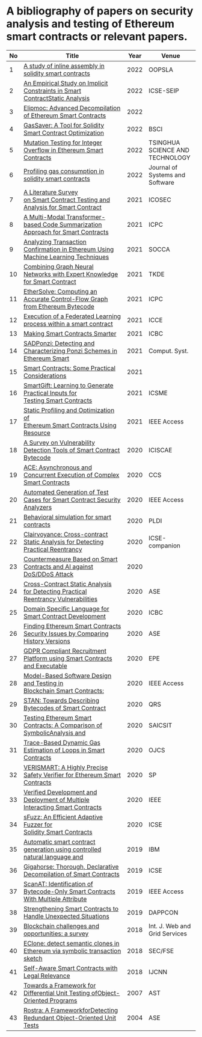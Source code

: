 A bibliography of papers on security analysis and testing of Ethereum smart contracts or relevant papers.
========
| No | Title | Year | Venue  | 
| ---- | ---- | ----- | ----  | 
|1|[A study of inline assembly in solidity smart contracts](https://dl.acm.org/doi/10.1145/3563328)|2022|OOPSLA | 
|2|[An Empirical Study on Implicit Constraints in Smart ContractStatic Analysis](https://ieeexplore-ieee-org.ezproxy.uta.edu/document/9793963)|2022|ICSE-SEIP | 
|3|[Elipmoc: Advanced Decompilation of Ethereum Smart Contracts](https://dl.acm.org/doi/10.1145/3527321)|2022|&nbsp; | 
|4|[GasSaver: A Tool for Solidity Smart Contract Optimization](https://dl-acm-org.ezproxy.uta.edu/doi/abs/10.1145/3494106.3528683)|2022|BSCI | 
|5|[Mutation Testing for Integer Overflow in Ethereum Smart Contracts](https://ieeexplore.ieee.org/document/9515698)|2022|TSINGHUA SCIENCE AND TECHNOLOGY | 
|6|[Profiling gas consumption in solidity smart contracts](https://www-sciencedirect-com.ezproxy.uta.edu/science/article/pii/S0164121221002697)|2022|Journal of Systems and Software | 
|7|[A Literature Survey on Smart Contract Testing and Analysis for Smart Contract](https://ieeexplore.ieee.org/abstract/document/9591750)|2021|ICOSEC | 
|8|[A Multi-Modal Transformer-based Code Summarization Approach for Smart Contracts](https://arxiv.org/abs/2103.07164)|2021|ICPC | 
|9|[Analyzing Transaction Confirmation in Ethereum Using Machine Learning Techniques](https://dl.acm.org/doi/abs/10.1145/3466826.3466832)|2021|SOCCA | 
|10|[Combining Graph Neural Networks with Expert Knowledge for Smart Contract](https://ieeexplore.ieee.org/abstract/document/9477066)|2021|TKDE | 
|11|[EtherSolve: Computing an Accurate Control-Flow Graph from Ethereum Bytecode](https://arxiv.org/abs/2103.09113)|2021|ICPC | 
|12|[Execution of a Federated Learning process within a smart contract](https://ieeexplore.ieee.org/abstract/document/9427734)|2021|ICCE | 
|13|[Making Smart Contracts Smarter](https://ieeexplore.ieee.org/abstract/document/9461148)|2021|ICBC | 
|14|[SADPonzi: Detecting and Characterizing Ponzi Schemes in Ethereum Smart](https://dl.acm.org/doi/abs/10.1145/3460093)|2021|Comput. Syst. | 
|15|[Smart Contracts: Some Practical Considerations](https://www.computer.org/csdl/magazine/it/2021/04/09520202/1wdO1fQ0n4c)|2021|&nbsp; | 
|16|[SmartGift: Learning to Generate Practical Inputs for Testing Smart Contracts](https://ieeexplore.ieee.org/abstract/document/9609227)|2021|ICSME | 
|17|[Static Profiling and Optimization of Ethereum Smart Contracts Using Resource](https://ieeexplore.ieee.org/abstract/document/9348894)|2021|IEEE Access | 
|18|[A Survey on Vulnerability Detection Tools of Smart Contract Bytecode ](https://ieeexplore.ieee.org/document/9236931)|2020|ICISCAE | 
|19|[ACE: Asynchronous and Concurrent Execution of Complex Smart Contracts](https://dl.acm.org/doi/abs/10.1145/3372297.3417243)|2020|CCS | 
|20|[Automated Generation of Test Cases for Smart Contract Security Analyzers](https://ieeexplore.ieee.org/abstract/document/9268135)|2020|IEEE Access | 
|21|[Behavioral simulation for smart contracts](https://dl.acm.org/doi/abs/10.1145/3385412.3386022)|2020|PLDI | 
|22|[Clairvoyance: Cross-contract Static Analysis for Detecting Practical Reentrancy](https://ieeexplore-ieee-org.ezproxy.uta.edu/document/9270398)|2020|ICSE-companion | 
|23|[Countermeasure Based on Smart Contracts and AI against DoS/DDoS Attack](https://ieeexplore.ieee.org/abstract/document/9277902)|2020|&nbsp; | 
|24|[Cross-Contract Static Analysis for Detecting Practical Reentrancy Vulnerabilities](https://dl-acm-org.ezproxy.uta.edu/doi/abs/10.1145/3324884.3416553)|2020|ASE | 
|25|[Domain Specific Language for Smart Contract Development](https://ieeexplore.ieee.org/abstract/document/9169399)|2020|ICBC | 
|26|[Finding Ethereum Smart Contracts Security Issues by Comparing History Versions](https://dl.acm.org/doi/abs/10.1145/3324884.3418923)|2020|ASE | 
|27|[GDPR Compliant Recruitment Platform using Smart Contracts and Executable](https://ieeexplore.ieee.org/abstract/document/9305669)|2020|EPE | 
|28|[Model-Based Software Design and Testing in Blockchain Smart Contracts:](https://ieeexplore.ieee.org/abstract/document/9186040)|2020|IEEE Access | 
|29|[STAN: Towards Describing Bytecodes of Smart Contract](https://ieeexplore.ieee.org/abstract/document/9282282)|2020|QRS | 
|30|[Testing Ethereum Smart Contracts: A Comparison of SymbolicAnalysis and](https://dl-acm-org.ezproxy.uta.edu/doi/10.1145/3410886.3410907)|2020|SAICSIT  | 
|31|[Trace-Based Dynamic Gas Estimation of Loops in Smart Contracts](https://ieeexplore.ieee.org/abstract/document/9268144)|2020|OJCS | 
|32|[VERISMART: A Highly Precise Safety Verifier for Ethereum Smart Contracts](http://prl.korea.ac.kr/~pronto/home/papers/snp20.pdf)|2020|SP | 
|33|[Verified Development and Deployment of Multiple Interacting Smart Contracts](https://ieeexplore.ieee.org/abstract/document/9169428)|2020|IEEE | 
|34|[sFuzz: An Efficient Adaptive Fuzzer for Solidity Smart Contracts](https://dl.acm.org/doi/abs/10.1145/3377811.3380334)|2020|ICSE | 
|35|[Automatic smart contract generation using controlled natural language and](https://ieeexplore.ieee.org/abstract/document/8645646)|2019|IBM | 
|36|[Gigahorse: Thorough, Declarative Decompilation of Smart Contracts](&nbsp;)|2019|ICSE | 
|37|[ScanAT: Identification of Bytecode-Only Smart Contracts With Multiple Attribute](https://ieeexplore.ieee.org/abstract/document/8755992)|2019|IEEE Access | 
|38|[Strengthening Smart Contracts to Handle Unexpected Situations](https://ieeexplore.ieee.org/abstract/document/8783180)|2019|DAPPCON | 
|39|[Blockchain challenges and opportunities: a survey](https://allquantor.at/blockchainbib/pdf/zheng2018blockchain.pdf)|2018|Int. J. Web and Grid Services | 
|40|[EClone: detect semantic clones in Ethereum via symbolic transaction sketch](https://dl.acm.org/doi/abs/10.1145/3236024.3264596)|2018|SEC/FSE  | 
|41|[Self-Aware Smart Contracts with Legal Relevance](https://ieeexplore.ieee.org/abstract/document/8489235)|2018|IJCNN | 
|42|[Towards a Framework for Differential Unit Testing ofObject-Oriented Programs](https://ieeexplore-ieee-org.ezproxy.uta.edu/document/4296716)|2007|AST | 
|43|[Rostra: A FrameworkforDetecting Redundant Object-Oriented Unit Tests](https://ieeexplore-ieee-org.ezproxy.uta.edu/document/1342737)|2004|ASE | 
